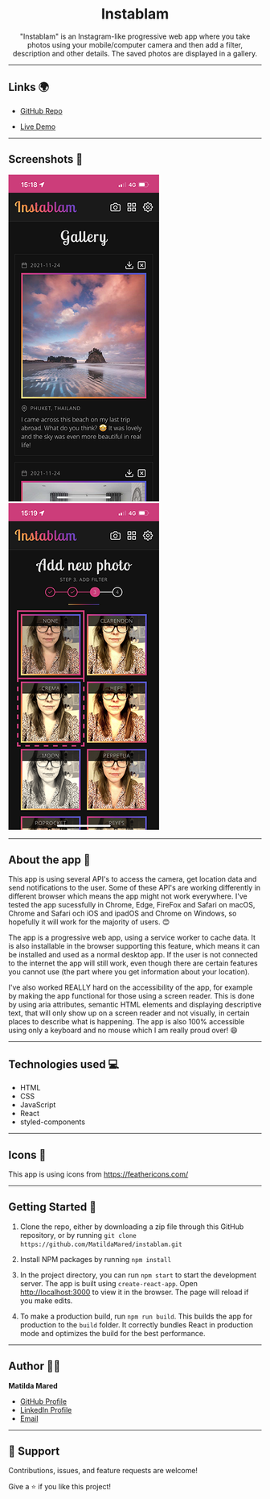 <h1 align="center">Instablam</h1>

<p align="center">"Instablam" is an Instagram-like progressive web app where you take photos using your mobile/computer camera and then add a filter, description and other details. The saved photos are displayed in a gallery.</p>

---

## Links 🌍

- [GitHub Repo](https://github.com/MatildaMared/instablam "Instablam Repo")

- [Live Demo](https://matildamared-instablam.netlify.app "Live View")

---

## Screenshots 📸

![Gallery View](screenshot-1.png "Gallery Page")
![Gallery View](screenshot-2.png "Photo Page")

---

## About the app 📝

This app is using several API's to access the camera, get location data and send notifications to the user. Some of these API's are working differently in different browser which means the app might not work everywhere. I've tested the app sucessfully in Chrome, Edge, FireFox and Safari on macOS, Chrome and Safari och iOS and ipadOS and Chrome on Windows, so hopefully it will work for the majority of users. 😊

The app is a progressive web app, using a service worker to cache data. It is also installable in the browser supporting this feature, which means it can be installed and used as a normal desktop app. If the user is not connected to the internet the app will still work, even though there are certain features you cannot use (the part where you get information about your location).

I've also worked REALLY hard on the accessibility of the app, for example by making the app functional for those using a screen reader. This is done by using aria attributes, semantic HTML elements and displaying descriptive text, that will only show up on a screen reader and not visually, in certain places to describe what is happening. The app is also 100% accessible using only a keyboard and no mouse which I am really proud over! 😄

---

## Technologies used 💻

- HTML
- CSS
- JavaScript
- React
- styled-components

---

## Icons 🎨

This app is using icons from https://feathericons.com/

---

## Getting Started 🛫

1. Clone the repo, either by downloading a zip file through this GitHub repository, or by running `git clone https://github.com/MatildaMared/instablam.git`

2. Install NPM packages by running `npm install`

3. In the project directory, you can run `npm start` to start the development server. The app is built using `create-react-app`. Open [http://localhost:3000](http://localhost:3000) to view it in the browser. The page will reload if you make edits.

4. To make a production build, run `npm run build`. This builds the app for production to the `build` folder. It correctly bundles React in production mode and optimizes the build for the best performance.

---

## Author 👩‍💻

**Matilda Mared**

- [GitHub Profile](https://github.com/MatildaMared "MatildaMared")
- [LinkedIn Profile](https://www.linkedin.com/in/matilda-mared "MatildaMared")
- [Email](mailto:rohitjain19060@gmail.com?subject=Hi "Hi!")

---

## 🤝 Support

Contributions, issues, and feature requests are welcome!

Give a ⭐️ if you like this project!
